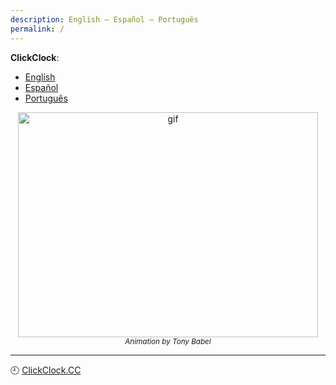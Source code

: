 ```yaml
---
description: English – Español – Português
permalink: /
---
```


**ClickClock**:

- [English](https://ww.clickclock.cc/eng/)
- [Español](https://ww.clickclock.cc/spa/)
- [Português](https://ww.clickclock.cc/por/)

<p align="center">
<img src="https://media.giphy.com/media/3oz8xKaR836UJOYeOc/giphy.gif" width="480" height="360" alt="gif"/>
<br/><small><i>Animation by Tony Babel</i></small>
</p>

---

🕘 [ClickClock.CC](https://ww.clickclock.cc/)
